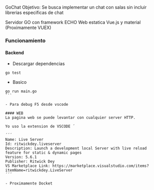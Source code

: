 GoChat
Objetivo: Se busca implementar un chat con salas sin incluir librerias especificas de chat

Servidor GO con framework ECHO 
Web estatica Vue.js y material (Proximamente VUEX)

### Funcionamiento
#### Backend
- Descargar dependencias
```
go test

```

- Basico
````
go run main.go
```

- Para debug F5 desde vscode

#### WEB
La pagina web se puede levantar con cualquier server HTTP.

Yo uso la extension de VSCODE ´

´´´
Name: Live Server
Id: ritwickdey.liveserver
Description: Launch a development local Server with live reload feature for static & dynamic pages
Version: 5.6.1
Publisher: Ritwick Dey
VS Marketplace Link: https://marketplace.visualstudio.com/items?itemName=ritwickdey.LiveServer
´´´

- Proximamente Docket